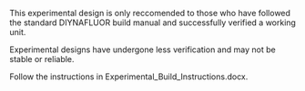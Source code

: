 This experimental design is only reccomended to those who have followed the standard DIYNAFLUOR build manual and successfully verified a working unit.

Experimental designs have undergone less verification and may not be stable or reliable.

Follow the instructions in Experimental_Build_Instructions.docx.
